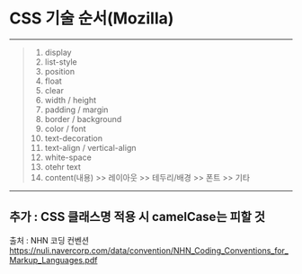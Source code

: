 # CSS 기술 순서(Mozilla)

------------

> 1. display
> 2. list-style
> 3. position
> 4. float
> 5. clear
> 6. width / height
> 7. padding / margin
> 8. border / background
> 9. color / font
> 10. text-decoration
> 11. text-align / vertical-align
> 12. white-space
> 13. otehr text
> 14. content(내용) >> 레이아웃 >> 테두리/배경 >> 폰트 >> 기타

------------

## 추가 : CSS 클래스명 적용 시 camelCase는 피할 것 

출처 : NHN 코딩 컨벤션
https://nuli.navercorp.com/data/convention/NHN_Coding_Conventions_for_Markup_Languages.pdf